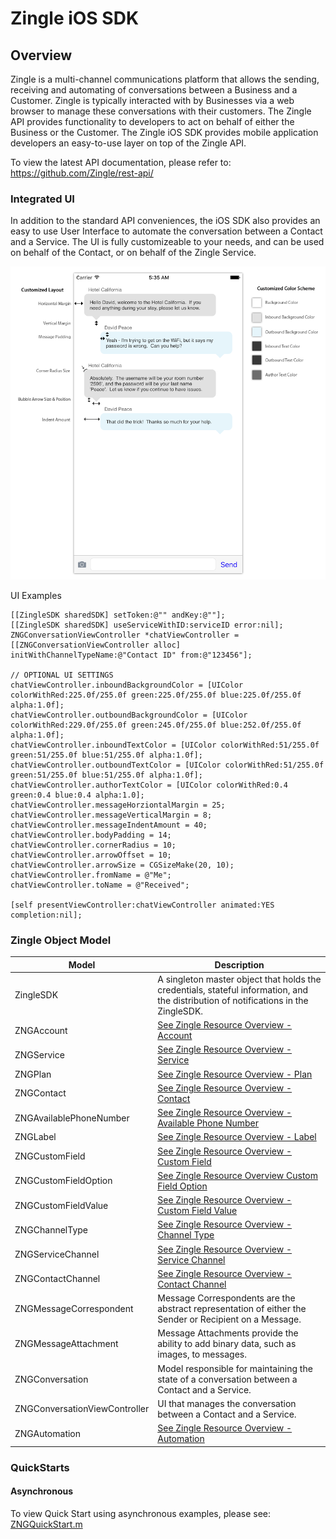 # Zingle iOS SDK

## Overview

Zingle is a multi-channel communications platform that allows the sending, receiving and automating of conversations between a Business and a Customer.  Zingle is typically interacted with by Businesses via a web browser to manage these conversations with their customers.  The Zingle API provides functionality to developers to act on behalf of either the Business or the Customer.  The Zingle iOS SDK provides mobile application developers an easy-to-use layer on top of the Zingle API.

To view the latest API documentation, please refer to: https://github.com/Zingle/rest-api/

### Integrated UI

In addition to the standard API conveniences, the iOS SDK also provides an easy to use User Interface to automate the conversation between a Contact and a Service.  The UI is fully customizeable to your needs, and can be used on behalf of the Contact, or on behalf of the Zingle Service.

![](https://github.com/Zingle/ios-sdk/blob/master/Assets/message_layout.png)

UI Examples

```obj-c
[[ZingleSDK sharedSDK] setToken:@"" andKey:@""];
[[ZingleSDK sharedSDK] useServiceWithID:serviceID error:nil];
ZNGConversationViewController *chatViewController = [[ZNGConversationViewController alloc] initWithChannelTypeName:@"Contact ID" from:@"123456"];

// OPTIONAL UI SETTINGS
chatViewController.inboundBackgroundColor = [UIColor colorWithRed:225.0f/255.0f green:225.0f/255.0f blue:225.0f/255.0f alpha:1.0f];
chatViewController.outboundBackgroundColor = [UIColor colorWithRed:229.0f/255.0f green:245.0f/255.0f blue:252.0f/255.0f alpha:1.0f];
chatViewController.inboundTextColor = [UIColor colorWithRed:51/255.0f green:51/255.0f blue:51/255.0f alpha:1.0f];
chatViewController.outboundTextColor = [UIColor colorWithRed:51/255.0f green:51/255.0f blue:51/255.0f alpha:1.0f];
chatViewController.authorTextColor = [UIColor colorWithRed:0.4 green:0.4 blue:0.4 alpha:1.0];
chatViewController.messageHorziontalMargin = 25;
chatViewController.messageVerticalMargin = 8;
chatViewController.messageIndentAmount = 40;
chatViewController.bodyPadding = 14;
chatViewController.cornerRadius = 10;
chatViewController.arrowOffset = 10;
chatViewController.arrowSize = CGSizeMake(20, 10);
chatViewController.fromName = @"Me";
chatViewController.toName = @"Received";

[self presentViewController:chatViewController animated:YES completion:nil];
```

### Zingle Object Model

Model | Description
--- | ---
ZingleSDK | A singleton master object that holds the credentials, stateful information, and the distribution of notifications in the ZingleSDK.
ZNGAccount | [See Zingle Resource Overview - Account](https://github.com/Zingle/rest-api/blob/master/resource_overview.md#account)
ZNGService | [See Zingle Resource Overview - Service](https://github.com/Zingle/rest-api/blob/master/resource_overview.md#service)
ZNGPlan | [See Zingle Resource Overview - Plan](https://github.com/Zingle/rest-api/blob/master/resource_overview.md#plan)
ZNGContact | [See Zingle Resource Overview - Contact](https://github.com/Zingle/rest-api/blob/master/resource_overview.md#contact)
ZNGAvailablePhoneNumber | [See Zingle Resource Overview - Available Phone Number](https://github.com/Zingle/rest-api/blob/master/resource_overview.md#available-phone-number)
ZNGLabel | [See Zingle Resource Overview - Label](https://github.com/Zingle/rest-api/blob/master/resource_overview.md#label)
ZNGCustomField | [See Zingle Resource Overview - Custom Field](https://github.com/Zingle/rest-api/blob/master/resource_overview.md#custom-field)
ZNGCustomFieldOption | [See Zingle Resource Overview Custom Field Option](https://github.com/Zingle/rest-api/blob/master/resource_overview.md#custom-field-option)
ZNGCustomFieldValue | [See Zingle Resource Overview - Custom Field Value](https://github.com/Zingle/rest-api/blob/master/resource_overview.md#custom-field-value)
ZNGChannelType | [See Zingle Resource Overview - Channel Type](https://github.com/Zingle/rest-api/blob/master/resource_overview.md#channel-type)
ZNGServiceChannel | [See Zingle Resource Overview  - Service Channel](https://github.com/Zingle/rest-api/blob/master/resource_overview.md#service-channel)
ZNGContactChannel | [See Zingle Resource Overview - Contact Channel](https://github.com/Zingle/rest-api/blob/master/resource_overview.md#contact-channel)
ZNGMessageCorrespondent | Message Correspondents are the abstract representation of either the Sender or Recipient on a Message.
ZNGMessageAttachment | Message Attachments provide the ability to add binary data, such as images, to messages.
ZNGConversation | Model responsible for maintaining the state of a conversation between a Contact and a Service.
ZNGConversationViewController | UI that manages the conversation between a Contact and a Service.
ZNGAutomation | [See Zingle Resource Overview - Automation](https://github.com/Zingle/rest-api/blob/master/resource_overview.md#automation)

### QuickStarts

#### Asynchronous

To view Quick Start using asynchronous examples, please see: [ZNGQuickStart.m](Example/ZingleSDK/ZNGQuickStart.m)
